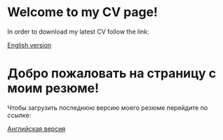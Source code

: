 # Welcome to my CV page!

In order to download my latest CV follow the link:

[English version](https://github.com/stdereka/curriculum-vitae/releases/latest/download/one_column_cv_en.pdf)

# Добро пожаловать на страницу с моим резюме!

Чтобы загрузить последнюю версию моего резюме перейдите по ссылке:

[Английская версия](https://github.com/stdereka/curriculum-vitae/releases/latest/download/one_column_cv_en.pdf)

